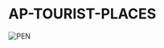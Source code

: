 # AP-TOURIST-PLACES
![PEN](https://github.com/RACHAPUDISAISREE/AP-TOURIST-PLACES/assets/144793915/50570691-a6be-4a4b-994a-5ce576a955bc)

